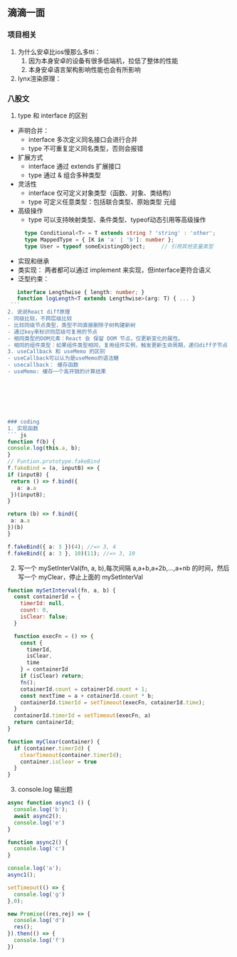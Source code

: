 ## 滴滴一面

### 项目相关
1. 为什么安卓比ios慢那么多tti： 
    1. 因为本身安卓的设备有很多低端机，拉低了整体的性能
    2. 本身安卓语言架构影响性能也会有所影响
2. lynx渲染原理：


### 八股文
1. type 和 interface 的区别
  - 声明合并： 
    - interface 多次定义同名接口会进行合并
    - type 不可重复定义同名类型，否则会报错
  - 扩展方式
    - interface 通过 extends 扩展接口
    - type 通过 & 组合多种类型
  - 灵活性
    - interface 仅可定义对象类型（函数、对象、类结构）
    - type 可定义任意类型：包括联合类型、原始类型 元组
  - 高级操作
    - type 可以支持映射类型、条件类型、typeof动态引用等高级操作
    ``` ts
      type Conditional<T> = T extends string ? 'string' : 'other';
      type MappedType = { [K in 'a' | 'b']: number };
      type User = typeof someExistingObject;     // 引用其他变量类型
    ```
  - 实现和继承
   - 类实现： 两者都可以通过 implement 来实现，但interface更符合语义
   - 泛型约束： 
   ``` ts
      interface Lengthwise { length: number; }
      function logLength<T extends Lengthwise>(arg: T) { ... }
    ```
2. 说说React diff原理
- 同级比较，不跨层级比较
- 比较同级节点类型，类型不同直接删除子树构建新树
- 通过key来标识同层级可复用的节点
- 相同类型的DOM元素：React 会 保留 DOM 节点，仅更新变化的属性。
- 相同的组件类型：如果组件类型相同，复用组件实例，触发更新生命周期，递归diff子节点
3. useCallback 和 useMemo 的区别
- useCallback可以认为是useMemo的语法糖
- usecallback： 缓存函数
- useMemo: 缓存一个高开销的计算结果







### coding
1. 实现函数
``` js
function f(b) {
  console.log(this.a, b);
} 
// Funtion.prototype.fakeBind
f.fakeBind = (a, inputB) => {
  if (inputB) {
    return () => f.bind({
      a: a.a
    })(inputB);
  }
  
  return (b) => f.bind({
    a: a.a
  })(b)
}

f.fakeBind({ a: 3 })(4); //=> 3, 4 
f.fakeBind({ a: 3 }, 10)(11); //=> 3, 10
```

2. 写一个 mySetInterVal(fn, a, b),每次间隔 a,a+b,a+2b,...,a+nb 的时间，然后写一个 myClear，停止上面的 mySetInterVal

``` js
function mySetInterval(fn, a, b) {
  const containerId = {
    timerId: null,
    count: 0,
    isClear: false;
  }

  function execFn = () => {
    const {
      timerId,
      isClear,
      time
    } = containerId
    if (isClear) return;
    fn();
    cotainerId.count = cotainerId.count + 1;
    const nextTime = a + cotainerId.count * b;
    containerId.timerId = setTimeout(execFn, cotainerId.time);
  }
  containerId.timerId = setTimeout(execFn, a)
  return containerId;
}

function myClear(container) {
  if (container.timerId) {
    clearTimeout(container.timerId);
    container.isClear = true
  }
}
```

3. console.log 输出题

``` js
async function async1 () {
  console.log('b');
  await async2();
  console.log('e')
}

function async2() {
  console.log('c')
}

console.log('a');
async1();

setTimeout(() => {
  console.log('g')
},0);

new Promise((res,rej) => {
  console.log('d')
  res();
}).then(() => {
  console.log('f')
})
```